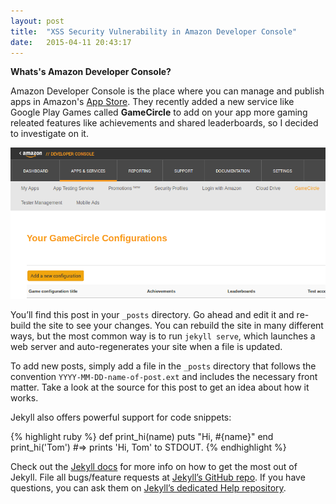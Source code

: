 ```yaml
---
layout: post
title:  "XSS Security Vulnerability in Amazon Developer Console"
date:   2015-04-11 20:43:17
---
```


__Whats's Amazon Developer Console?__

Amazon Developer Console is the place where you can manage and publish apps in Amazon's [App Store](http://www.amazon.com/getappstore).
They recently added a new service like Google Play Games called **GameCircle** to add on your app more gaming releated features like achievements and shared leaderboards, so I decided to investigate on it.

![Game Circle](../res/2015-04-11/gamecircle.png)

You’ll find this post in your `_posts` directory. Go ahead and edit it and re-build the site to see your changes. You can rebuild the site in many different ways, but the most common way is to run `jekyll serve`, which launches a web server and auto-regenerates your site when a file is updated.

To add new posts, simply add a file in the `_posts` directory that follows the convention `YYYY-MM-DD-name-of-post.ext` and includes the necessary front matter. Take a look at the source for this post to get an idea about how it works.

Jekyll also offers powerful support for code snippets:

{% highlight ruby %}
def print_hi(name)
  puts "Hi, #{name}"
end
print_hi('Tom')
#=> prints 'Hi, Tom' to STDOUT.
{% endhighlight %}

Check out the [Jekyll docs][jekyll] for more info on how to get the most out of Jekyll. File all bugs/feature requests at [Jekyll’s GitHub repo][jekyll-gh]. If you have questions, you can ask them on [Jekyll’s dedicated Help repository][jekyll-help].

[jekyll]:      http://jekyllrb.com
[jekyll-gh]:   https://github.com/jekyll/jekyll
[jekyll-help]: https://github.com/jekyll/jekyll-help
